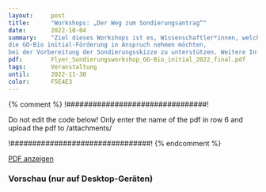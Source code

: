 ```yaml
---
layout:     post
title:      "Workshops: „Der Weg zum Sondierungsantrag“"
date:       2022-10-04
summary:    "Ziel dieses Workshops ist es, Wissenschaftler*innen, welche
die GO-Bio initial-Förderung in Anspruch nehmen möchten,
bei der Vorbereitung der Sondierungsskizze zu unterstützen. Weitere Informationen unter https://www.transmit.de/go-bio-initial"
pdf:        Flyer_Sondierungsworkshop_GO-Bio_initial_2022_final.pdf
tags:       Veranstaltung
until:		2022-11-30
color:      F5E4E3
---
```


{% comment %}
!################################!

Do not edit the code below! Only enter the name of the pdf in row 6 and upload the pdf to /attachments/

!################################!
{% endcomment %}

<a class="btn btn-primary" href="{{ site.url }}/attachments/{{page.pdf}}">PDF anzeigen</a>

<h3>Vorschau (nur auf Desktop-Geräten)</h3>
<div class="d-none d-sm-block">
    <object data="{{ site.url }}/attachments/{{page.pdf}}" width="100%" height="1010" type='application/pdf'>
    </object>
</div>
